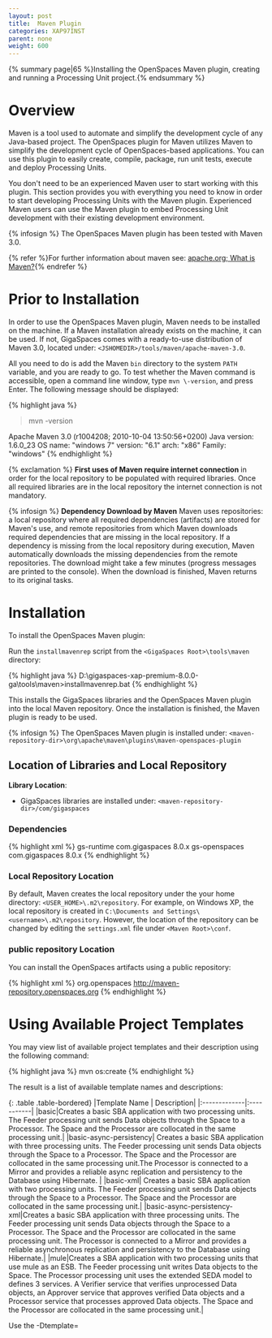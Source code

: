 ```yaml
---
layout: post
title:  Maven Plugin
categories: XAP97INST
parent: none
weight: 600
---
```


{% summary page|65 %}Installing the OpenSpaces Maven plugin, creating and running a Processing Unit project.{% endsummary %}

# Overview

Maven is a tool used to automate and simplify the development cycle of any Java-based project. The OpenSpaces plugin for Maven utilizes Maven to simplify the development cycle of OpenSpaces-based applications. You can use this plugin to easily create, compile, package, run unit tests, execute and deploy Processing Units.

You don't need to be an experienced Maven user to start working with this plugin. This section provides you with everything you need to know in order to start developing Processing Units with the Maven plugin. Experienced Maven users can use the Maven plugin to embed Processing Unit development with their existing development environment.

{% infosign %} The OpenSpaces Maven plugin has been tested with Maven 3.0.

{% refer %}For further information about maven see: [apache.org; What is Maven?](http://maven.apache.org/what-is-maven.html){% endrefer %}

# Prior to Installation

In order to use the OpenSpaces Maven plugin, Maven needs to be installed on the machine. If a Maven installation already exists on the machine, it can be used. If not, GigaSpaces comes with a ready-to-use distribution of Maven 3.0, located under: `<JSHOMEDIR>/tools/maven/apache-maven-3.0`.

All you need to do is add the Maven `bin` directory to the system `PATH` variable, and you are ready to go. To test whether the Maven command is accessible, open a command line window, type `mvn \-version`, and press Enter.
The following message should be displayed:

{% highlight java %}
>mvn -version

Apache Maven 3.0 (r1004208; 2010-10-04 13:50:56+0200)
Java version: 1.6.0_23
OS name: "windows 7" version: "6.1" arch: "x86" Family: "windows"
{% endhighlight %}

{% exclamation %} **First uses of Maven require internet connection** in order for the local repository to be populated with required libraries. Once all required libraries are in the local repository the internet connection is not mandatory.

{% infosign %} **Dependency Download by Maven**
Maven uses repositories: a local repository where all required dependencies (artifacts) are stored for Maven's use, and remote repositories from which Maven downloads required dependencies that are missing in the local repository. If a dependency is missing from the local repository during execution, Maven automatically downloads the missing dependencies from the remote repositories. The download might take a few minutes (progress messages are printed to the console). When the download is finished, Maven returns to its original tasks.

# Installation

To install the OpenSpaces Maven plugin:

Run the `installmavenrep` script from the `<GigaSpaces Root>\tools\maven` directory:

{% highlight java %}
D:\gigaspaces-xap-premium-8.0.0-ga\tools\maven>installmavenrep.bat
{% endhighlight %}

This installs the GigaSpaces libraries and the OpenSpaces Maven plugin into the local Maven repository. Once the installation is finished, the Maven plugin is ready to be used.

{% infosign %} The OpenSpaces Maven plugin is installed under: `<maven-repository-dir>\org\apache\maven\plugins\maven-openspaces-plugin`

## Location of Libraries and Local Repository

**Library Location**:

- GigaSpaces libraries are installed under: `<maven-repository-dir>/com/gigaspaces`

### Dependencies

{% highlight xml %}
<dependency>
  <artifactId>gs-runtime</artifactId>
  <groupId>com.gigaspaces</groupId>
  <version>8.0.x</version>
</dependency>
<dependency>
  <artifactId>gs-openspaces</artifactId>
  <groupId>com.gigaspaces</groupId>
  <version>8.0.x</version>
</dependency>
{% endhighlight %}

### Local Repository Location

By default, Maven creates the local repository under the your home directory: `<USER_HOME>\.m2\repository`. For example, on Windows XP, the local repository is created in `C:\Documents and Settings\<username>\.m2\repository`. However, the location of the repository can be changed by editing the `settings.xml` file under `<Maven Root>\conf`.

### public repository Location

You can install the OpenSpaces artifacts using a public repository:

{% highlight xml %}
<repository>
   <id>org.openspaces</id>
   <url>http://maven-repository.openspaces.org</url>
</repository>
{% endhighlight %}

# Using Available Project Templates

You may view list of available project templates and their description using the following command:

{% highlight java %}
mvn os:create
{% endhighlight %}

The result is a list of available template names and descriptions:

{: .table .table-bordered}
|Template Name | Description|
|:-------------|:-----------|
|basic|Creates a basic SBA application with two processing units. The Feeder processing unit sends Data objects through the Space to a Processor. The Space and the Processor are collocated in the same processing unit.|
|basic-async-persistency| Creates a basic SBA application with three processing units. The Feeder processing unit sends Data objects through the Space to a Processor. The Space and the Processor are collocated in the same processing unit.The Processor is connected to a Mirror and provides a reliable async replication and persistency to the Database using Hibernate. |
|basic-xml| Creates a basic SBA application with two processing units. The Feeder processing unit sends Data objects through the Space to a Processor. The Space and the Processor are collocated in the same processing unit.|
|basic-async-persistency-xml|Creates a basic SBA application with three processing units. The Feeder processing unit sends Data objects through the Space to a Processor. The Space and the Processor are collocated in the same processing unit. The Processor is connected to a Mirror and provides a reliable asynchronous replication and persistency to the Database using Hibernate.|
|mule|Creates a SBA application with two processing units that use mule as an ESB. The Feeder processing unit writes Data objects to the Space. The Processor processing unit uses the extended SEDA model to defines 3 services. A Verifier service that verifies unprocessed Data objects, an Approver service that approves verified Data objects and a Processor service that processes approved Data objects. The Space and the Processor are collocated in the same processing unit.|

Use the -Dtemplate=<template> argument to specify a project template. Example:

{% highlight java %}
mvn os:create -Dtemplate=basic-async-persistency
{% endhighlight %}

# Creating Processing Unit Project

The OpenSpaces Maven plugin can create Processing Unit projects. It generates the resources and the appropriate directory structure, making it easy to immediately start working on the Processing Units. Projects can be created in any directory. Before creating the project change to the directory where the project should be created. To create a Processing Unit project, use the following command-line:

{% highlight java %}
mvn os:create
    -DgroupId=<group-id>
    -DartifactId=<artifact-id>
    -Dtemplate=<project-template>
{% endhighlight %}

{: .table .table-bordered}
| Argument | Description | Required | Default |
|:---------|:------------|:---------|:--------|
| `groupId` | The project package name | {% remove %} | `com.mycompany.app` |
| `artifactId` | The project name | {% remove %} | `my-app` |
| `template` | The project template | {% oksign %} | |

The project is generated in the current directory (`my-app` directory).

{% infosign %} Executing `os:create` without specifying a template shows a list of available templates and their description.

{% exclamation %} To start working with the project (compiling, packaging etc...) you should change directory to the directory of the project.

# Processing Unit Project Structure

Basically, a Processing Unit project structure is what Maven users call a multi-module project. It consists of a main (top-level) project that contains sub-projects called modules. A Processing Unit is implemented as a module of the main project, thus a main project might consist of many Processing Units.

The project, created by the `default` template, consists of a main project and three modules (sub-projects):

- **feeder** -- a Processing Unit that writes data into the space.
- **processor** -- a Processing Unit that takes data from the space, processes it and writes the results back to the space.
- **common** -- a module that contains resources shared by both the feeder and the processor.

{% infosign %} The archives generated by the common module and its dependencies are added to the `lib` directory of the feeder's and processor's distributables.

The main project and each of the modules contain a project-descriptor file called `pom.xml`; which contains information about the project's properties, dependencies, build configuration, and so on. A module is considered a Processing Unit module if its `pom.xml` file contains the property `gsType=PU`. In this case, only the feeder and the processor are considered Processing Unit modules.

{% comment %}
For a full overview of the OpenSpaces Maven plugin project templates, refer to: _link will be added soon._
{% endcomment %}

# Compiling the Processing Unit Project

In order to compile the Processing Unit project, use the following command line from the main project's directory.

{% highlight java %}
mvn compile
{% endhighlight %}

This compiles each module and puts the output files under the modules' _target_ directory.

# Running Processing Unit Modules

Sometimes, during development, the developer might want to run the Processing Unit module to check its functionality. The OpenSpaces Maven plugin allows you to run Processing Unit modules without the need to package them as Processing Unit distributables first. This feature saves time, while evading build phases that are not required for this task.

{% infosign %} To run modules, they need to be compiled first.

Make sure you are in the directory of the project.
To run Processing Unit modules, use the following command-line (found in the `artifactId` folder):

{% highlight java %}
mvn os:run
    -Dcluster=<"cluster-properties">
    -Dgroups=<groups>
    -Dlocators=<locators>
    -Dproperties=<"context-level-properties-location">
    -Dmodule=<module-name>
{% endhighlight %}

{: .table .table-bordered}
| Argument | Description | Required | Properties | Example |
|:---------|:------------|:---------|:-----------|:--------|
| `cluster` | Cluster properties | {% remove %} | * `schema` -- the cluster schema name{% wbr %}- `total_members` -- a list of the cluster members, separated by a comma{% wbr %}- `id` -- the cluster ID{% wbr %}- `backup_id` -- the backup ID | * `schema=partitioned`{% wbr %}- `total_members=1,1`{% wbr %}- `id=1`{% wbr %}- `backup_id=1` |
| `groups` | Comma-delimited list of lookup group names | {% remove %} | | group1,group2 |
| `locators` | Comma-delimited list of Jini locators hosts | {% remove %} | | jini://<hostname1>, jini://<hostname2> |
| `properties` | Location of context-level properties | {% remove %} | * `file` -- the properties file{% wbr %}- `embed` -- property definition | file://config/context.properties{% wbr %}    embed://prop1=value1 |
| `module` | The name of the Processing Unit module to run | {% remove %} | | `feeder` |

**Example:**

{% highlight java %}
mvn compile os:run -Dcluster="schema=partitioned total_members=1,1
id=1" -Dproperties="embed://prop1=value1" -Dmodule=feeder
{% endhighlight %}

## Determining Module Execution

- If the current directory is a the base directory of a module, only this module is executed.
- If the current directory is the main project directory and the `module` argument is not set, all modules are executed one by one.
- If the current directory is the main project directory and the `module` argument is set, only the specified module is executed.

{% anchor overriding %}

## Overriding Space/Cluster Configuration

If you need to override the configuration of the space or cluster when running the processing units through the OpenSpaces plugin and you want to do it by replacing the original configuration files, you can do it by placing the required file in the project's root directory.

Examples:
To change the logging configuration place the new _gs_logging.properties_ file in the _config_ directory (you may need to create this directory) under the project's root directory.

To change the security permissions place the new _policy.all_ file in the _policy_ directory (you may need to create this directory) under the project's root directory.

{% anchor packaging %}

# Packaging Processing Units

In order to deploy Processing Units, you need to package them in a distributable form. The OpenSpaces Maven plugin allows you to package two types of distributables supported by GigaSpaces: a single JAR archive and an open directory structure.

Make sure you are in the directory of the project.
To package the Processing Units, use the following command-line from the main project directory:

{% highlight java %}
mvn package
{% endhighlight %}

The Processing Units' distributable bundles are generated for each module, under the directory `target`. For example, the distributables of a module named `feeder` are generated under `<proj-dir>\feeder\target`.

The single JAR distributable is `feeder.jar`; the open directory structure distributable is created under the directory `feeder`.

## Suppressing Unit Test Execution While Packaging

If not specified explicitly, unit tests are executed when packaging the Processing Units.

To suppress the execution of unit tests, add one of the following arguments to the command line: `skipTests` or `maven.test.skip`:

{: .table .table-bordered}
| Argument | Description |
|:---------|:------------|
| `skipTests` | Skips the unit test execution, but still performs unit test compilation |
| `maven.test.skip` | Skips the unit testing phase entirely, including the test compilation |

For example:

{% highlight java %}
>mvn package -DskipTests

 .. or ..

>mvn package -Dmaven.test.skip
{% endhighlight %}

# Running Processing Units

After packaging the Processing Units, you might want to test the validity of the assemblies. The OpenSpaces Maven plugin makes it possible to run the Processing Units as standalone modules. The Maven plugin includes all the assembly dependencies in the execution classpath, making sure that the Processing Unit finds all the required resources. Managing to run the Processing Unit as a module while failing to run it as a standalone module might imply that a problem exists with the assembly definitions.

Make sure you are in the directory of the project.
To run Processing Units as standalone modules, use the following command-line:

{% highlight java %}
mvn os:run-standalone
    -Dcluster=<"cluster-properties">
    -Dgroups=<groups>
    -Dlocators=<locators>
    -Dproperties=<"context-level-properties-location">
    -Dmodule=<module-name>
{% endhighlight %}

{: .table .table-bordered}
| Argument | Description | Required | Properties | Example |
|:---------|:------------|:---------|:-----------|:--------|
| `cluster` | Cluster properties | {% remove %} | * `schema` -- the cluster schema name{% wbr %}- `total_members` -- a list of the cluster members, separated by a comma{% wbr %}- `id` -- the cluster ID{% wbr %}- `backup_id` -- the backup ID | * `schema=partitioned`{% wbr %}- `total_members=1,1`{% wbr %}- `id=1`{% wbr %}- `backup_id=1` |
| `groups` | Comma-delimited list of lookup group names | {% remove %} | | group1,group2 |
| `locators` | Comma-delimited list of Jini locators hosts | {% remove %} | | jini://<hostname1>, jini://<hostname2> |
| `properties` | Context-level properties location | {% remove %} | * `file` -- properties file{% wbr %}- `embed` -- properties definition | {% wbr %}    file://config/context.properties{% wbr %}    embed://prop1=value1 |
| `module` | The name of the Processing Unit module to run | {% remove %} | | `feeder` |

**Example:**

{% highlight java %}
mvn os:run-standalone -Dcluster="schema=partitioned total_members=1,1
id=1" -Dproperties="embed://prop1=value1" -Dmodule=feeder
{% endhighlight %}

## Determining Processing Unit Execution

- If the current directory is a Processing Unit module's base directory, only this Processing Unit is executed.
- If the current directory is the main project directory and the `pu-name` argument is not set, all Processing Units are executed one by one.
- If the current directory is the main project directory and the `pu-name` argument is set, only the specified Processing Unit is executed.

## Overriding Space/Cluster Configuration

Overriding the space and cluster configuration is explained in [Running Processing Unit Modules](#overriding).

# Deploying Processing Units

Processing Units usually run in the Service Grid. In order to deploy a Processing Unit, you first need to package it (see [Packaging Processing Units](#packaging)).

GigaSpaces supports two forms of Processing Unit distributables: A single JAR archive and an open directory structure. The OpenSpaces Maven plugin allows you to deploy Processing Units simply -- packaged as JAR archives -- into the Service Grid.

{% exclamation %} When deploying Processing Units, make sure that the Grid Service Manager (GSM) and the Grid Service Container (GSC) are running.

Make sure you are in the directory of the project.
Once your Processing Units are packaged, use the following command-line to deploy them to the Service Grid:

{% highlight java %}
mvn os:deploy
    -Dsla=<sla>
    -Dcluster=<cluster>
    -Dgroups=<groups>
    -Dlocators=<locators>
    -Dtimeout=<timeout>
    -Dproperties=<"prop1=val1 prop2=val2...">
    -Doverride-name=<override-name>
    -Dmax-instances-per-vm=<max-instances-per-vm>
    -Dmax-instances-per-machine=<max-instances-per-machine>
    -Dmodule=<module-name>
{% endhighlight %}

{: .table .table-bordered}
| Argument | Description | Required | Default |
|:---------|:------------|:---------|:--------|
| `sla` | The SLA policy | {% remove %} | |
| `cluster` | The name of the cluster | {% remove %} | |
| `groups` | Comma-delimited list of lookup group names | {% remove %} | gigaspaces-<VERSION> |
| `locators` | Comma-delimited list of Jini locators hosts | {% remove %} | |
| `timeout` | Timeout | {% remove %} | 10000 |
| `properties` | The properties file name or key-value pairs | {% remove %} | |
| `override-name` | Override name | {% remove %} | |
| `max-instances-per-vm` | The maximum instances per virtual machine | {% remove %} | |
| `max-instances-per-machine` | The maximum instances per machine (host) | {% remove %} | |
| `module` | The name of the Processing Unit module to deploy | {% remove %} | |

If the current directory is a Processing Unit module's base directory, only this processing unit is deployed.

If the current directory is the main project directory and the `pu-name` argument is not set, Maven deploys the Processing Unit in the order described [below](#order).

If the current directory is the main project directory and the `pu-name` argument is set, only the specified Processing Unit is deployed.

# Undeploying Processing Units

The OpenSpaces Maven plugin makes it simple to undeploy Processing Units from the Service Grid. Make sure you are in the directory of the project. To undeploy a Processing Unit from the Service Grid, use the following command-line:

{% highlight java %}
mvn os:undeploy
    -Dgroups=<groups>
    -Dlocators=<locators>
    -Dtimeout=<timeout>
    -Dmodule=<module-name>
{% endhighlight %}

{: .table .table-bordered}
| Argument | Description | Required | Default |
|:---------|:------------|:---------|:--------|
| `groups` | Comma-delimited list of lookup group names | {% remove %} | gigaspaces-<VERSION> |
| `locators` | Comma-delimited list of Jini locators hosts | {% remove %} | |
| `timeout` | Timeout | {% remove %} | 10000 |
| `module` | The name of the Processing Unit module to undeploy | {% remove %} | |

- If the current directory is a Processing Unit module's base directory, only this Processing Unit is undeployed.
- If the current directory is the main project directory and the `pu-name` argument is not set, Maven undeploys the Processing Unit the order described [below](#order).
- If the current directory is the main project directory and the `pu-name` argument is set, only the specified Processing Unit is undeployed.

{% anchor order %}

# Controlling Order of Deployment/Undeployment

## Deployment

A Processing Unit might have a dependency on another Processing Unit (this dependency is defined in the Processing Unit `pom.xml` file). It is important to deploy these Processing Units in the right order to prevent errors.

- The independent Processing Unit should be deployed first, and the the dependent Processing Unit should be deployed second.
- The Maven plugin identifies these dependencies and deploys the Processing Units in the right order.
- If there is no dependency between the Processing Units, they are deployed in the same order in which the modules are declared in the main project `pom.xml` file.

## Undeployment

Undeployment of Processing Units takes place in a reverse order: the dependent Processing Unit is undeployed first and the independent second.

# Adding Dependencies to Modules

A dependency is a library (usually a JAR archive containing class libraries) required by the Processing Unit for compilation, execution, etc.
For example, if the Processing Unit's code uses a class from an external archive, this archive needs to be added as a dependency of the Processing Unit.
Adding dependencies is done a Maven-typical way, which is editing the module's `pom.xml` file.
For example, to add `commons-logging` version 1.1.1 as a dependency to the processor Processing Unit, add the following XML snippet to the `<dependencies>` section of the `pom.xml` file:

{% anchor xml %}

{% highlight java %}
<project>
    ...
    <dependencies>
        ...
        <!--The added snippet-->
        <dependency>
            <groupId>commons-logging</groupId>
            <artifactId>commons-logging</artifactId>
            <version>1.1.1</version>
            <scope>compile</scope>
        </dependency>
        ...
    </dependencies>
    ...
</project>
{% endhighlight %}

## Private Dependencies

Private dependencies are Processing Unit dependencies that are not shared with other Processing Units. Processing Unit distributions hold private dependencies in the `lib` directory. To add private dependency, add it to the Processing Unit module `pom.xml` file. For example, to add the `commons-logging` version 1.1.1 as a private dependency of the processor Processing Unit, add the XML snippet [above](#xml) to the **processor** module's `pom.xml` file. When the Processing Unit is packaged, the `commons-logging` archive is located under the `lib` directory of the processor distributable.

## Shared Dependencies

Shared dependencies are Processing Unit dependencies that are shared with other Processing Units. To add shared dependencies, add the dependencies to the common module `pom.xml` file. For example, to add the `commons-logging` version 1.1.1 as a shared dependency of the processor and the feeder Processing Units, add the XML snippet [above](#xml) to the **common** module's `pom.xml` file. When the Processing Units are packaged, the `commons-logging` archive is located under the `lib` directory of the processor and the feeder distributables.

# Importing Processing Unit Projects to Eclipse IDE

It is possible to import a Processing Unit project into the Eclipse environment. Imported projects have built-in launch targets, allowing you to run the processor and the feeder using Eclipse run (or debug) targets.

## 1. Generate Eclipse Project

Execute the following command from the project root directory:

{% highlight java %}
mvn eclipse:eclipse
{% endhighlight %}

This generates a `.project` file under each module's base directory.

## 2. Import Generated Projects to Eclipse Environment

1. Select **File** > **Import** > **Existing Projects into Workspace**.
1. In the **Import** dialog, keep the **Select root directory** option selected, and click **Browse**.
1. Select the base directory of the project you want to import and click **Finish**.

This imports the three modules to Eclipse, each as a separate project.

## 3. Define M2_REPO Variable

Imported projects use a variable called `M2_REPO` to point to the location of Maven's local repository. If this is a fresh Eclipse installation, the `M2_REPO` variable needs to be defined:

1. Select **Window** > **Preferences**.
1. In the **Preferences** dialog, select **Java** > **Build Path** > **Classpath Variables**, and click **New**.
1. In the **New Variable Entry** dialog, type `M2_REPO` in the **Name** field.
1. Press **Folder** and select the directory of Maven's local repository.
1. Click **OK** to close all dialogs.

## 4. Convert Generated Projects To Maven Projects

Do the following for each project:

1. Right click on the project.
1. Select **Configure** > **Convert to Maven Project**.

# Viewing Persistent Data

When running a Processing Unit that uses persistency, e.g when using the _basic-async-persistency_ template, one would like to view the persisted data. OpenSpaces Maven Plugin makes it easy to start the HSQLDB viewer to immediately view persisted data.

{% exclamation %} The HSQLDB viewer is for monitoring HSQLDB databases only.

To start the HSQLDB viewer use the following command-line:

{% highlight java %}
mvn os:hsql-ui
    -Ddriver=<driver-class>
    -Durl=<url>
    -Duser=<user>
    -Dpassword=<password>
    -Dhelp
{% endhighlight %}

{: .table .table-bordered}
| Argument | Description | Required | Default |
|:---------|:------------|:---------|:--------|
| `driver` | JDBC driver class | {% remove %} | org.hsqldb.jdbcDriver |
| `url` | JDBC url | {% remove %} | jdbc:hsqldb:hsql://localhost/testDB |
| `user` | User name used for the connection | {% remove %} | |
| `password` | Password used for this user | {% remove %} | |
| `help` | Prints the usage options | {% remove %} | |

{% infosign %} The default values are sufficient when using the data source values generated by the plugin.
